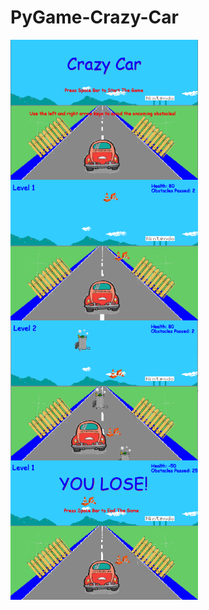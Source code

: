 # PyGame-Crazy-Car
<img src = "https://github.com/gavinpritipaul/PyGame-Crazy-Car/blob/master/Capture2.PNG" width = 300 align = "left">
<img src = "https://github.com/gavinpritipaul/PyGame-Crazy-Car/blob/master/Capture3.PNG" width = 300 align = "left">
<img src = "https://github.com/gavinpritipaul/PyGame-Crazy-Car/blob/master/Capture.PNG"  width = 300 align = "left">
<img src = "https://github.com/gavinpritipaul/PyGame-Crazy-Car/blob/master/Capture4.PNG" width = 300 align = "left">
